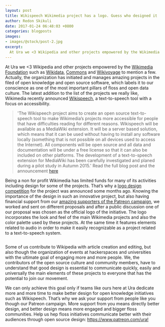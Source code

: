```yaml
---
layout: post
title: Wikispeech Wikimedia project has a logo. Guess who designed it
author: Redon Skikuli
date: 2017-01-24 06:48:03 +0800
categories: blogposts
images:
- images/@stock/post-2.jpg
excerpt:
  At Ura we <3 Wikipedia and other projects empowered by the Wikimedia Foundation such as Wikidata, Commons and Wikivoyage to mention a few. Actually, the organization has initiated and manages amazing projects in the filed of open knowledge and open source software, which labels it to our conscience as one of the most important pillars […]
---
```


At Ura we <3 Wikipedia and other projects empowered by the <a href="https://www.wikimedia.org/" target="blank">Wikimedia Foundation</a> such as <a href="https://www.wikidata.org/wiki/Wikidata:Main_Page" target="blank">Wikidata</a>, <a href="https://commons.wikimedia.org/wiki/Main_Page" target="blank">Commons</a> and <a href="https://www.wikivoyage.org/" target="blank">Wikivoyage</a> to mention a few. Actually, the organization has initiated and manages amazing projects in the filed of open knowledge and open source software, which labels it to our conscience as one of the most important pillars of floss and open data culture. The latest addition to the list of the projects we really like, Wikimedia recently announced <a href="https://www.mediawiki.org/wiki/Wikispeech" target="blank">Wikispeech</a>, a text-to-speech tool with a focus on accessibility.
<blockquote>'The Wikispeech project aims to create an open source text-to-speech tool to make Wikimedia’s projects more accessible for people that have difficulties reading for different reasons. Wikispeech will be available as a MediaWiki extension. It will be a server based solution, which means that it can be used without having to install any software locally (something that is not possible on all devices used to access the Internet). All components will be open source and all data and documentation will be under a free license so that it can also be included on other platforms. The development of a text-to-speech extension for MediaWiki has been carefully investigated and planed during a pilot study in Autumn 2015.' Read the full blog post and the announcement <a href="https://blog.wikimedia.org/2016/12/20/wikispeech/" target="blank">here</a></blockquote>

<p>Being a non for profit Wikimedia has limited funds for many of its activities including design for some of the projects. That’s why a <a href="https://www.mediawiki.org/wiki/Wikispeech/Logo" target="blank">logo design competition</a> for the project was announced some months ago. Knowing the importance of the design in such an innovative project, but also having financial support from our <a href="https://www.patreon.com/ura" target="blank">amazing supporters of the Patreon campaign</a>, we worked and sent on different proposals and after a public discussion one of our proposal was chosen as the official logo of the initiative.
The logo incorporates the look and feel of the main Wikimedia projects and also the color palette used by these projects. At the same time it features elements related to audio in order to make it easily recognizable as a project related to a text-to-speech system.</p>
<div class="large-12 large-centered columns"
<img src="/images/@stock/wikispeech.png" align="middle" alt="wikispeech logo">
</div>
<p>Some of us contribute to Wikipedia with article creation and editing, but also though the organization of events at hackerspaces and universities with the ultimate goal of engaging more and more people. We, the contributors of the open source culture and community members, have to understand that good design is essential to communicate quickly, easily and universally the main elements of these projects to everyone that has the potential to join our movement.</p>
<p>We can only achieve this goal only if teams like ours here at Ura dedicate more and more time to make better design for open knowledge initiatives such as Wikispeech.  That’s why we ask your support from people like you though our Patreon campaign. More support from you means directly better design, and better design means more engaged and bigger floss communities.
Help us hep floss initiatives communicate better with their audiences through open source design: <a href="https://www.patreon.com/ura" target="blank">https://www.patreon.com/ura!</a></p>
